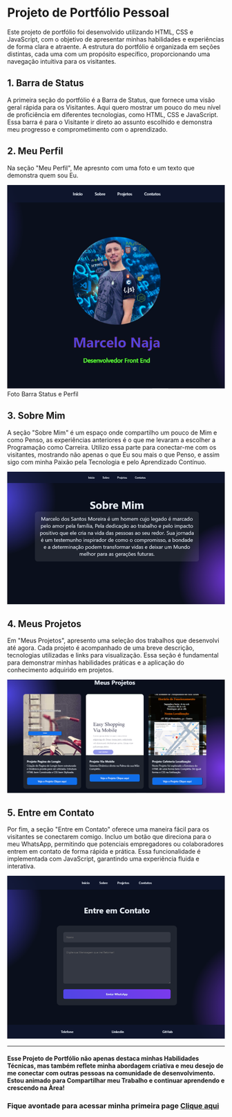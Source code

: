 # Projeto de Portfólio Pessoal

Este projeto de portfólio foi desenvolvido utilizando HTML, CSS e JavaScript, com o objetivo de apresentar minhas habilidades e experiências de forma clara e atraente. 
A estrutura do portfólio é organizada em seções distintas, cada uma com um propósito específico, proporcionando uma navegação intuitiva para os visitantes.

## 1. Barra de Status
A primeira seção do portfólio é a Barra de Status, que fornece uma visão geral rápida para os Visitantes.
Aqui quero mostrar um pouco do meu nível de proficiência em diferentes tecnologias, como HTML, CSS e JavaScript. 
Essa barra é para o Visitante ir direto ao assunto escolhido e demonstra meu progresso e comprometimento com o aprendizado.

## 2. Meu Perfil
Na seção "Meu Perfil", Me apresnto com uma foto e um texto que demonstra quem sou Eu.

<figuri>
<img src="Print portifólio.PNG"/>
<figcaption>Foto Barra Status e Perfil</figcaption>
<figuri/>

## 3. Sobre Mim
A seção "Sobre Mim" é um espaço onde compartilho um pouco de Mim e como Penso, as experiências anteriores é o que me levaram a escolher a Programação como Carreira. 
Utilizo essa parte para conectar-me com os visitantes, mostrando não apenas o que Eu sou mais o que Penso, e assim sigo com minha Paixão pela Tecnologia e pelo Aprendizado Contínuo.

<figuri>
<img src="Print portifólio1.PNG"/>
<figuri/>

## 4. Meus Projetos
Em "Meus Projetos", apresento uma seleção dos trabalhos que desenvolvi até agora. 
Cada projeto é acompanhado de uma breve descrição, tecnologias utilizadas e links para visualização.
Essa seção é fundamental para demonstrar minhas habilidades práticas e a aplicação do conhecimento adquirido em projetos.

<figuri>
<img src="Print portifólio2.PNG"/>
<figuri/>

## 5. Entre em Contato
Por fim, a seção "Entre em Contato" oferece uma maneira fácil para os visitantes se conectarem comigo. 
Incluo um botão que direciona para o meu WhatsApp, permitindo que potenciais empregadores ou colaboradores entrem em contato de forma rápida e prática.
Essa funcionalidade é implementada com JavaScript, garantindo uma experiência fluida e interativa.

<figuri>
<img src="Print portifólio3.PNG"/>
<figuri/>

---

<h4>Esse Projeto de Portfólio não apenas destaca minhas Habilidades Técnicas, 
mas também reflete minha abordagem criativa e meu desejo de me conectar com outras pessoas na comunidade de desenvolvimento.
Estou animado para Compartilhar meu Trabalho e continuar aprendendo e crescendo na Àrea!</h4>

<h3> Fique avontade para acessar minha primeira page <a href=https://meuportfoliomarcelonaja.netlify.app />Clique aqui</h3>
